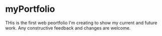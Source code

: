 # myPortfolio

THis is the first web peortfolio I'm creating to show my current and future work. Any 
constructive feedback and changes are welcome.
